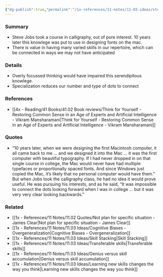 ```yaml
---
{"dg-publish":true,"permalink":"/1x-references/11-notes/11-03-ideas/steve-jobs-course-in-typography-informed-later-design-for-the-mac/","title":"Steve Jobs course in typography informed later design for the mac","dgShowBacklinks":false}
---
```



### Summary
- Steve Jobs took a course in calligraphy, out of pure interest. 10 years later this knowlege was put to use in designing fonts on the mac.
- There is value in having many varied skills in our repertoire, which can be connected in ways we may not have anticipated

### Details
- Overly focussed thinking would have impaired this serendipitous knowlege.
- Specialization reduces our number and type of dots to connect

### References
- [[4x - Reading/41 Books/41.02 Book reviews/Think for Yourself - Restoring Common Sense in an Age of Experts and Artificial Intelligence - Vikram Mansharamani\|Think for Yourself - Restoring Common Sense in an Age of Experts and Artificial Intelligence - Vikram Mansharamani]]

### Quotes
- “10 years later, when we were designing the first Macintosh computer, it all came back to me … and we designed it into the Mac … it was the first computer with beautiful typography. If I had never dropped in on that single course in college, the Mac would never have had multiple typefaces or proportionally spaced fonts. And since Windows just copied the Mac, it’s likely that no personal computer would have them.” But when Jobs took the calligraphy class, he had no idea it would prove useful. He was pursuing his interests, and as he said, “It was impossible to connect the dots looking forward when I was in college … but it was very very clear looking backwards.”

### Related
- [[1x - References/11 Notes/11.02 Quotes/Not plan for specific situation - James Clear\|Not plan for specific situation - James Clear]]
- [[1x - References/11 Notes/11.03 Ideas/Cognitive Biases - Overgeneralization\|Cognitive Biases - Overgeneralization]]
- [[1x - References/11 Notes/11.03 Ideas/Skill Stacking\|Skill Stacking]]
- [[1x - References/11 Notes/11.03 Ideas/Transferable skills\|Transferable skills]]
- [[1x - References/11 Notes/11.03 Ideas/Genius versus skill accumulation\|Genius versus skill accumulation]]
- [[1x - References/11 Notes/11.03 Ideas/Learning new skills changes the way you think\|Learning new skills changes the way you think]]